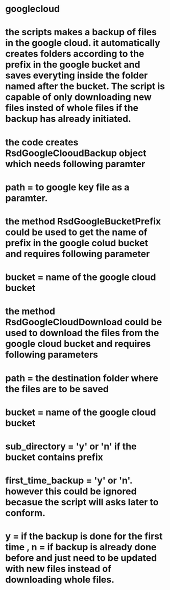 # googlecloud
# the scripts makes a backup of files in the google cloud. it automatically creates folders according to the prefix in the google bucket and saves everyting inside the folder named after the bucket. The script is capable of only downloading new files insted of whole files if the backup has already initiated.

# the code creates RsdGoogleClooudBackup object which needs following paramter
# path = to google key file as a paramter.

# the method RsdGoogleBucketPrefix could be used to get the name of prefix in the google colud bucket and requires following parameter
# bucket = name of the google cloud bucket
# the method RsdGoogleCloudDownload could be used to download the files from the google cloud bucket and requires following parameters
# path = the destination folder where the files are to be saved
# bucket = name of the google cloud bucket
# sub_directory = 'y' or 'n' if the bucket contains prefix
# first_time_backup = 'y' or 'n'. however this could be ignored becasue the script will asks later to conform.
# y = if the backup is done for the first time , n = if backup is already done before and just need to be updated with new files instead of downloading whole files.
